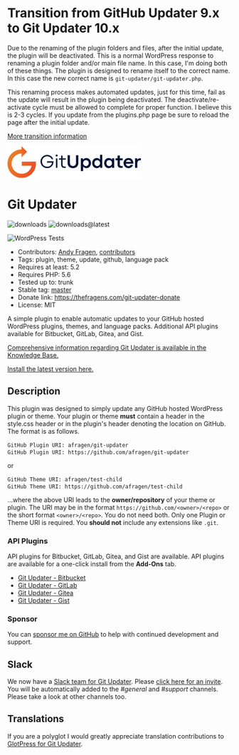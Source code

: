 # Transition from GitHub Updater 9.x to Git Updater 10.x

Due to the renaming of the plugin folders and files, after the initial update, the plugin will be deactivated. This is a normal WordPress response to renaming a plugin folder and/or main file name. In this case, I'm doing both of these things. The plugin is designed to rename itself to the correct name. In this case the new correct name is `git-updater/git-updater.php`.

This renaming process makes automated updates, just for this time, fail as the update will result in the plugin being deactivated. The deactivate/re-activate cycle must be allowed to complete for proper function. I believe this is 2-3 cycles. If you update from the plugins.php page be sure to reload the page after the initial update.

[More transition information](https://git-updater.com/knowledge-base/updating-from-github-updater-to-git-updater/)

![Git Updater](./assets/GitUpdater_Logo.png)

# Git Updater

![downloads](https://img.shields.io/github/downloads/afragen/git-updater/total) ![downloads@latest](https://img.shields.io/github/downloads/afragen/git-updater/latest/total)

![WordPress Tests](https://github.com/afragen/git-updater/workflows/WordPress%20Tests/badge.svg)

* Contributors: [Andy Fragen](https://github.com/afragen), [contributors](https://github.com/afragen/git-updater/graphs/contributors)
* Tags: plugin, theme, update, github, language pack
* Requires at least: 5.2
* Requires PHP: 5.6
* Tested up to: trunk
* Stable tag: [master](https://github.com/afragen/git-updater/releases/latest)
* Donate link: <https://thefragens.com/git-updater-donate>
* License: MIT

A simple plugin to enable automatic updates to your GitHub hosted WordPress plugins, themes, and language packs. Additional API plugins available for Bitbucket, GitLab, Gitea, and Gist.

[Comprehensive information regarding Git Updater is available in the Knowledge Base.](https://git-updater.com/knowledge-base)

[Install the latest version here.](https://github.com/afragen/git-updater/releases/latest)

## Description

This plugin was designed to simply update any GitHub hosted WordPress plugin or theme. Your plugin or theme **must** contain a header in the style.css header or in the plugin's header denoting the location on GitHub. The format is as follows.

    GitHub Plugin URI: afragen/git-updater
    GitHub Plugin URI: https://github.com/afragen/git-updater

or

    GitHub Theme URI: afragen/test-child
    GitHub Theme URI: https://github.com/afragen/test-child

...where the above URI leads to the __owner/repository__ of your theme or plugin. The URI may be in the format `https://github.com/<owner>/<repo>` or the short format `<owner>/<repo>`. You do not need both. Only one Plugin or Theme URI is required. You **should not** include any extensions like `.git`.

### API Plugins

API plugins for Bitbucket, GitLab, Gitea, and Gist are available. API plugins are available for a one-click install from the **Add-Ons** tab.

* [Git Updater - Bitbucket](https://github.com/afragen/git-updater-bitbucket/releases/latest)
* [Git Updater - GitLab](https://github.com/afragen/git-updater-gitlab/releases/latest)
* [Git Updater - Gitea](https://github.com/afragen/git-updater-gitea/releases/latest)
* [Git Updater - Gist](https://github.com/afragen/git-updater-gist/releases/latest)

### Sponsor

You can [sponsor me on GitHub](https://github.com/sponsors/afragen) to help with continued development and support.

## Slack

We now have a [Slack team for Git Updater](https://git-updater.slack.com). Please [click here for an invite](https://git-updater.herokuapp.com). You will be automatically added to the _#general_ and _#support_ channels. Please take a look at other channels too.

## Translations

If you are a polyglot I would greatly appreciate translation contributions to [GlotPress for Git Updater](https://translate.git-updater.com).
